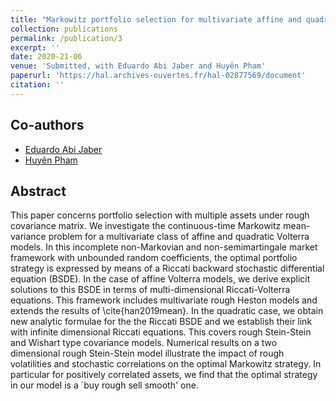 ```yaml
---
title: "Markowitz portfolio selection for multivariate affine and quadratic Volterra models"
collection: publications
permalink: /publication/3
excerpt: ''
date: 2020-21-06
venue: 'Submitted, with Eduardo Abi Jaber and Huyên Pham'
paperurl: 'https://hal.archives-ouvertes.fr/hal-02877569/document'
citation: ''
---
```

## Co-authors
- [Eduardo Abi Jaber](https://sites.google.com/view/abijabereduardo/) 
- [Huyên Pham](https://sites.google.com/site/phamxuanhuyen/)

## Abstract

This paper concerns portfolio selection with multiple assets under rough covariance matrix. We investigate the continuous-time Markowitz mean-variance problem for a multivariate class of affine and quadratic Volterra models. In this incomplete non-Markovian and non-semimartingale market framework with unbounded random coefficients, the optimal portfolio strategy is expressed by means of a Riccati backward stochastic differential equation (BSDE). In the case of affine Volterra models, we derive explicit solutions to this BSDE in terms of multi-dimensional Riccati-Volterra equations. This framework includes multivariate rough Heston models and extends the results of \cite{han2019mean}. In the quadratic case, we obtain new analytic formulae for the the Riccati BSDE and we establish their link with infinite dimensional Riccati equations. This covers rough Stein-Stein and Wishart type covariance models. Numerical results on a two dimensional rough Stein-Stein model illustrate the impact of rough volatilities and stochastic correlations on the optimal Markowitz strategy. In particular for positively correlated assets, we find that the optimal strategy in our model is a `buy rough sell smooth' one.

